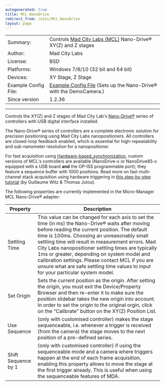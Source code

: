 ```yaml
---
autogenerated: true
title: MCL NanoDrive
redirect_from: /wiki/MCL_NanoDrive
layout: page
---
```


|                      |                                                                                                                   |
|----------------------|-------------------------------------------------------------------------------------------------------------------|
| Summary:             | Controls [Mad City Labs (MCL)](http://www.madcitylabs.com/) Nano-Drive® XY(Z) and Z stages                        |
| Author:              | Mad City Labs                                                                                                     |
| License:             | BSD                                                                                                               |
| Platforms:           | Windows 7/8/10 (32 bit and 64 bit)                                                                                |
| Devices:             | XY Stage, Z Stage                                                                                                 |
| Example Config File: | [Example Config File](media/MMConfig_MCL_NanoDrive.cfg "wikilink") (Sets up the Nano-Drive® with the DemoCamera.) |
| Since version        | 1.2.36                                                                                                            |

------------------------------------------------------------------------

Controls the XY(Z) and Z stages of Mad City Lab's
[Nano-Drive®](http://www.madcitylabs.com/nanodrive.html) series of
controllers with USB digital interface installed.

The Nano-Drive® series of controllers are a complete electronic solution
for precision positioning using Mad City Labs nanopositioners. All
controllers are closed-loop feedback enabled, which is essential for
high-repeatability and sub-nanometer resolution for a nanopositioner.

For fast acquisition using
[Hardware-based\_synchronization](Hardware-based_synchronization "wikilink"),
custom versions of MCL's controllers are available (NanoDrive-x or
NanoDrive85-x equipped with a USB board **and** the OP-ISS programmable
port); they feature a sequence buffer with 1000 positions. Read more on
fast multi-channel stack acquisition using hardware triggering in [this
step-by-step
tutorial](https://github.com/vanNimwegenLab/MiM_NikonTi/blob/master/Docs/NikonTi_hardware_triggering.md)
(by Guillaume Witz & Thomas Julou).

The following properties are currently implemented in the Micro-Manager
MCL Nano-Drive® adapter:

| Property            | Description                                                                                                                                                                                                                                                                                                                                                                                                                                                                                         |
|---------------------|-----------------------------------------------------------------------------------------------------------------------------------------------------------------------------------------------------------------------------------------------------------------------------------------------------------------------------------------------------------------------------------------------------------------------------------------------------------------------------------------------------|
| Settling Time       | This value can be changed for each axis to set the time (in ms) the Nano-Drive® waits after moving before reading the current position. The default time is 100ms. Choosing an unreasonably small settling time will result in measurement errors. Mad City Labs nanopositioner settling times are typically 1ms or greater, depending on system model and calibration settings. Please contact MCL if you are unsure what are safe settling time values to input for your particular system model. |
| Set Origin          | Sets the current position as the origin. After setting the origin, you must exit the Device/Property Browser and then re-enter it to make sure the position slidebar takes the new origin into account. In order to set the origin to the original orgin, click on the "Calibrate" button on the XY(Z) Position List.                                                                                                                                                                               |
| Use Sequence        | (only with customised controller) makes the stage sequenceable, i.e. whenever a trigger is received (from the camera) the stage moves to the next position of a pre-defined series.                                                                                                                                                                                                                                                                                                                 |
| Shift Sequence by 1 | (only with customised controller) if using the sequenceable mode and a camera where triggers happen at the end of each frame acquisition, enabling this property allows to move the stage at the first trigger already. This is useful when using the sequenceable features of MDA.                                                                                                                                                                                                                 |

